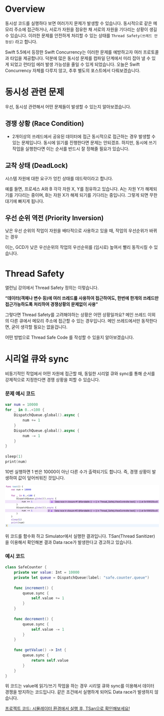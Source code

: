 # Overview

동시성 코드를 실행하다 보면 여러가지 문제가 발생할 수 있습니다. 동시적으로 같은 메모리 주소에 접근하거나, 서로가 자원을 점유한 채 서로의 자원을 기다리는 상황이 생길 수 있습니다. 이러한 문제를 안전하게 처리할 수 있는 상태를 `Thread Safety(쓰레드 안정성)` 라고 합니다.

Swift 5.5에서 등장한 Swift Concurrency는 이러한 문제를 예방하고자 여러 프로토콜과 타입을 제공합니다. 덕분에 많은 동시성 문제를 컴파일 단계에서 미리 잡아 낼 수 있게 되었고 런타임 에러 발생 가능성을 줄일 수 있게 되었습니다. 오늘은 Swift Concurrency 자체를 다루지 않고, 추후 별도의 포스트에서 다뤄보겠습니다.

# 동시성 관련 문제

우선, 동시성 관련해서 어떤 문제들이 발생할 수 있는지 알아보겠습니다.

## 경쟁 상황 (Race Condition)

- 2개이상의 쓰레드에서 공유된 데이터에 접근 동시적으로 접근하는 경우 발생할 수 있는 문제입니다. 동시에 읽기를 진행한다면 문제는 안되겠죠. 하지만, 동시에 쓰기 작업을 실행한다면 이는 순서를 반드시 잘 정해줄 필요가 있습니다.

## 교착 상태 (DeadLock)

시스템 자원에 대한 요구가 엉킨 상태를 데드락이라고 합니다.

예를 들면, 프로세스 A와 B 각각 자원 X, Y를 점유하고 있습니다. A는 자원 Y가 해제되기를 기다리는 중이며, B는 자원 X가 해제 되기를 기다리는 중입니다. 그렇게 되면 무한 대기에 빠지게 됩니다.

## 우선 순위 역전 (Priority Inversion)

낮은 우선 순위의 작업이 자원을 배타적으로 사용하고 있을 때, 작업의 우선순위가 바뀌는 경우

이는, GCD가 낮은 우선순위의 작업의 우선순위를 (임시로) 높여서 빨리 동작시킬 수 있습니다. 

# Thread Safety

앨런님 강의에서 Thread Safety 정의는 이렇습니다.

**“데이터(객체나 변수 등)에 여러 쓰레드를 사용하여 접근하여도, 한번에 한개의 쓰레드만 접근가능하도록 처리하여 경쟁상황의 문제없이 사용”**

그렇다면 Thread Safety를 고려해야하는 상황은 어떤 상황일까요? 메인 쓰레드 이외의 다른 큐에서 메모리 주소에 접근할 수 있는 경우입니다. 메인 쓰레드에서만 동작한다면, 굳이 생각할 필요는 없을겁니다.

어떤 방법으로 Thread Safe Code 를 작성할 수 있을지 알아보겠습니다.

# 시리얼 큐와 sync

비동기적인 작업에서 어떤 자원에 접근할 때, 동일한 시리얼 큐와 sync를 통해 순서를 강제적으로 지정한다면 경쟁 상황을 피할 수 있습니다.

### 문제 예시 코드
```swift
var num = 10000
for _ in 0..<100 {
    DispatchQueue.global().async {
        num += 1
    }
    DispatchQueue.global().async {
        num -= 1
    }
}

sleep(1)
print(num)
```

10번 실행하면 1 번은 10000이 아닌 다른 수가 출력되기도 합니다. 즉, 경쟁 상황이 발생하여 값이 덮어씌워진 것입니다.

![](data_race.png)

위 코드를 함수화 하고 Simulator에서 실행한 결과입니다. TSan(Thread Sanitizer)을 이용해서 확인해본 결과 Data race가 발생한다고 경고하고 있습니다.

### 예시 코드

```swift
class SafeCounter {
    private var value: Int = 10000
    private let queue = DispatchQueue(label: "safe.counter.queue")

    func increment() {
        queue.sync {
            self.value += 1
        }
    }

    func decrement() {
        queue.sync {
            self.value -= 1
        }
    }

    func getValue() -> Int {
        queue.sync {
            return self.value
        }
    }
}
```

위 코드는 value에 읽기/쓰기 작업을 하는 경우 시리얼 큐와 sync를 이용해서 데이터 경쟁을 방지하는 코드입니다. 같은 조건에서 실행하게 되어도 Data race가 발생하지 않습니다.

[프로젝트 코드: 시뮬레이터 환경에서 실행 후, TSan으로 확인해보세요!](https://github.com/Rudy-009/Swift/tree/main/DispatchQueue/5.%20Thread%20Safety/Thread-Safety) 



